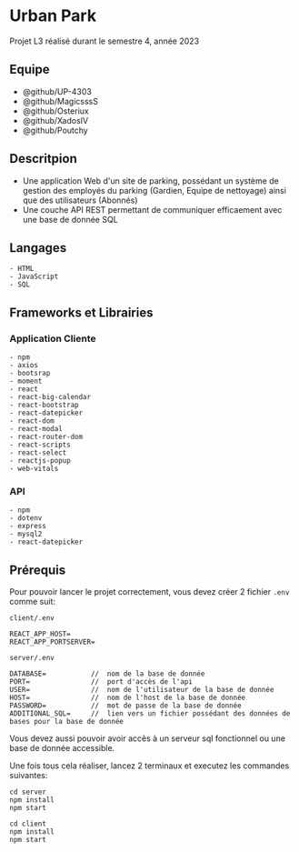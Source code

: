 # Urban Park

Projet L3 réalisé durant le semestre 4, année 2023

## Equipe
- @github/UP-4303
- @github/MagicsssS
- @github/Osteriux
- @github/XadosIV
- @github/Poutchy

## Descritpion

- Une application Web d'un site de parking, possédant un système de gestion des employés du parking (Gardien, Equipe de nettoyage) ainsi que des utilisateurs (Abonnés)
- Une couche API REST permettant de communiquer efficaement avec une base de donnée SQL

## Langages

```
- HTML
- JavaScript
- SQL
```


## Frameworks et Librairies

### Application Cliente

```
- npm
- axios
- bootsrap
- moment
- react
- react-big-calendar
- react-bootstrap
- react-datepicker
- react-dom
- react-modal
- react-router-dom
- react-scripts
- react-select
- reactjs-popup
- web-vitals
```

### API

```
- npm
- dotenv
- express
- mysql2
- react-datepicker
```

## Prérequis

Pour pouvoir lancer le projet correctement, vous devez créer 2 fichier ```.env``` comme suit:

```client/.env```
```
REACT_APP_HOST=
REACT_APP_PORTSERVER=
```

```server/.env```
```
DATABASE=			//	nom de la base de donnée
PORT=				//	port d'accès de l'api
USER=				//	nom de l'utilisateur de la base de donnée
HOST=				//	nom de l'host de la base de donnée
PASSWORD=			//	mot de passe de la base de donnée
ADDITIONAL_SQL=		//	lien vers un fichier possédant des données de bases pour la base de donnée
```

Vous devez aussi pouvoir avoir accès à un serveur sql fonctionnel ou une base de donnée accessible.

Une fois tous cela réaliser, lancez 2 terminaux et executez les commandes suivantes:

```
cd server
npm install
npm start
```

```
cd client
npm install
npm start
```